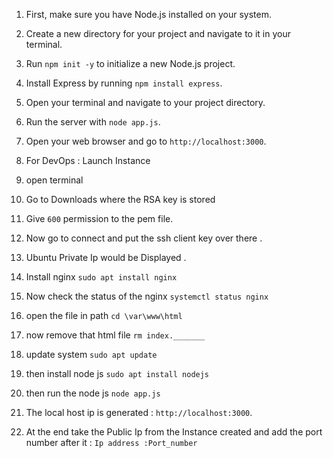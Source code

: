 1. First, make sure you have Node.js installed on your system.
2. Create a new directory for your project and navigate to it in your terminal.
3. Run `npm init -y` to initialize a new Node.js project.
4. Install Express by running `npm install express`.
5. Open your terminal and navigate to your project directory.
6. Run the server with `node app.js`.
7. Open your web browser and go to `http://localhost:3000`.

1. For DevOps : Launch Instance
2. open terminal
3. Go to Downloads where the RSA key is stored
4. Give `600` permission to the pem file. 
5. Now go to connect and put the ssh client key over there .
6. Ubuntu Private Ip would be Displayed .
7. Install nginx `sudo apt install nginx`
8. Now check the status of the nginx `systemctl status nginx`
9. open the file in path `cd \var\www\html`
10. now remove that html file `rm index._______`
11. update system `sudo apt update`
12. then install node js `sudo apt install nodejs`
13. then run the node js `node app.js`
14. The local host ip is generated : `http://localhost:3000`.
15. At the end take the Public Ip from the Instance created and add the port number after it : `Ip address :Port_number` 
 
